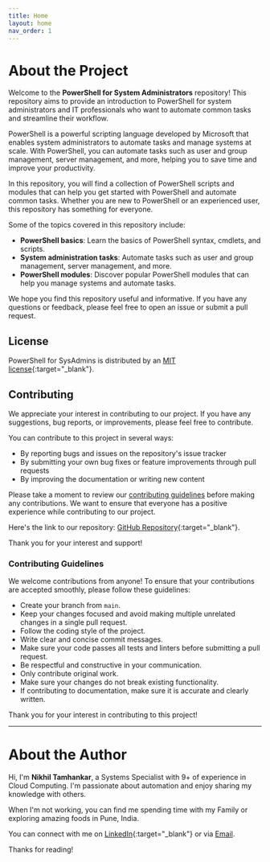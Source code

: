 ```yaml
---
title: Home
layout: home
nav_order: 1
---
```


# About the Project

Welcome to the **PowerShell for System Administrators** repository! This repository aims to provide an introduction to PowerShell for system administrators and IT professionals who want to automate common tasks and streamline their workflow.

PowerShell is a powerful scripting language developed by Microsoft that enables system administrators to automate tasks and manage systems at scale. With PowerShell, you can automate tasks such as user and group management, server management, and more, helping you to save time and improve your productivity.

In this repository, you will find a collection of PowerShell scripts and modules that can help you get started with PowerShell and automate common tasks. Whether you are new to PowerShell or an experienced user, this repository has something for everyone.

Some of the topics covered in this repository include:

- **PowerShell basics**: Learn the basics of PowerShell syntax, cmdlets, and scripts.
- **System administration tasks**: Automate tasks such as user and group management, server management, and more.
- **PowerShell modules**: Discover popular PowerShell modules that can help you manage systems and automate tasks.

We hope you find this repository useful and informative. If you have any questions or feedback, please feel free to open an issue or submit a pull request.

## License

PowerShell for SysAdmins is distributed by an [MIT license](https://github.com/theepicnik/powershellforsysadmins/blob/main/license.txt){:target="_blank"}.

## Contributing

We appreciate your interest in contributing to our project. If you have any suggestions, bug reports, or improvements, please feel free to contribute. 

You can contribute to this project in several ways:
- By reporting bugs and issues on the repository's issue tracker
- By submitting your own bug fixes or feature improvements through pull requests
- By improving the documentation or writing new content

Please take a moment to review our [contributing guidelines](#contributing-guidelines) before making any contributions. We want to ensure that everyone has a positive experience while contributing to our project. 

Here's the link to our repository: [GitHub Repository](https://github.com/theepicnik/powershellforsysadmins){:target="_blank"}. 

Thank you for your interest and support!

### Contributing Guidelines

We welcome contributions from anyone! To ensure that your contributions are accepted smoothly, please follow these guidelines:

- Create your branch from `main`.
- Keep your changes focused and avoid making multiple unrelated changes in a single pull request.
- Follow the coding style of the project.
- Write clear and concise commit messages.
- Make sure your code passes all tests and linters before submitting a pull request.
- Be respectful and constructive in your communication.
- Only contribute original work.
- Make sure your changes do not break existing functionality.
- If contributing to documentation, make sure it is accurate and clearly written.

Thank you for your interest in contributing to this project!

---

# About the Author

Hi, I'm **Nikhil Tamhankar**, a Systems Specialist with 9+ of experience in Cloud Computing. I'm passionate about automation and enjoy sharing my knowledge with others.

When I'm not working, you can find me spending time with my Family or exploring amazing foods in Pune, India.

You can connect with me on [LinkedIn](https://www.linkedin.com/in/nikhiltamhankar/){:target="_blank"} or via [Email](mailto:iamnik.mailme@gmail.com).

Thanks for reading!
